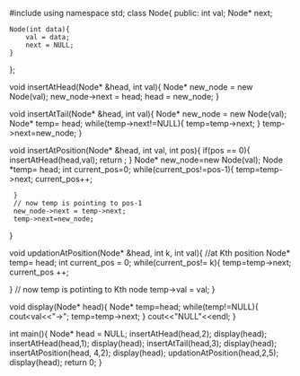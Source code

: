 
#include<iostream>
using namespace std;
class Node{
    public:
    int val;
    Node* next;

    Node(int data){
        val = data;
        next = NULL;
    }
};

void insertAtHead(Node* &head, int val){ 
    Node* new_node = new Node(val);
    new_node->next = head;
    head = new_node;
}

 void insertAtTail(Node* &head, int val){
       Node* new_node = new Node(val);
       Node* temp= head;
       while(temp->next!=NULL){
        temp=temp->next;
       }
       temp->next=new_node;
   }

 void insertAtPosition(Node* &head, int val, int pos){
    if(pos == 0){
        insertAtHead(head,val);
        return ;
    }
     Node* new_node=new Node(val);
     Node *temp= head;
     int current_pos=0;
     while(current_pos!=pos-1){
        temp=temp->next;
        current_pos++;

     }
     // now temp is pointing to pos-1
     new_node->next = temp->next;
     temp->next=new_node;
 }

void updationAtPosition(Node* &head, int k, int val){    //at Kth position
  Node* temp= head;
  int current_pos = 0;
  while(current_pos!= k){
    temp=temp->next;
    current_pos ++;

  } 
  // now temp is potinting to Kth node
  temp->val = val;
}

void display(Node* head){
    Node* temp=head;
    while(temp!=NULL){  
       cout<<temp->val<<"->";
        temp=temp->next;
    }
    cout<<"NULL"<<endl;
}

int main(){
     Node* head = NULL;
     insertAtHead(head,2);
     display(head);
     insertAtHead(head,1);
     display(head);
     insertAtTail(head,3);
display(head);
insertAtPosition(head, 4,2);
 display(head);
 updationAtPosition(head,2,5);
 display(head);
    return 0;
}
